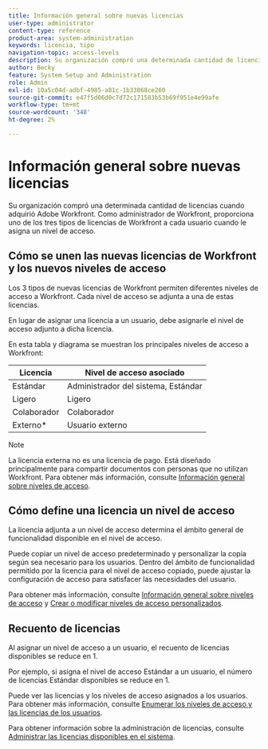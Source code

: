```yaml
---
title: Información general sobre nuevas licencias
user-type: administrator
content-type: reference
product-area: system-administration
keywords: licencia, tipo
navigation-topic: access-levels
description: Su organización compró una determinada cantidad de licencias cuando adquirió Adobe Workfront. Como administrador de Workfront, proporciona uno de los tres tipos de nuevas licencias de Workfront a cada usuario cuando le asigna un nivel de acceso.
author: Becky
feature: System Setup and Administration
role: Admin
exl-id: 10a5c04d-adbf-4985-a81c-1b33868ce260
source-git-commit: e47f5d06d0c7d72c171583b53b69f951e4e99afe
workflow-type: tm+mt
source-wordcount: '348'
ht-degree: 2%

---
```


# Información general sobre nuevas licencias

<!-- Audited: 12/2023 -->

Su organización compró una determinada cantidad de licencias cuando adquirió Adobe Workfront. Como administrador de Workfront, proporciona uno de los tres tipos de licencias de Workfront a cada usuario cuando le asigna un nivel de acceso.

## Cómo se unen las nuevas licencias de Workfront y los nuevos niveles de acceso

Los 3 tipos de nuevas licencias de Workfront permiten diferentes niveles de acceso a Workfront. Cada nivel de acceso se adjunta a una de estas licencias.

En lugar de asignar una licencia a un usuario, debe asignarle el nivel de acceso adjunto a dicha licencia.

En esta tabla y diagrama se muestran los principales niveles de acceso a Workfront:

| Licencia | Nivel de acceso asociado |
|--- |--- |
| Estándar | Administrador del sistema, Estándar |
| Ligero | Ligero |
| Colaborador | Colaborador |
| Externo* | Usuario externo |

>[!NOTE]
>
>La licencia externa no es una licencia de pago. Está diseñado principalmente para compartir documentos con personas que no utilizan Workfront. Para obtener más información, consulte [Información general sobre niveles de acceso](/help/quicksilver/administration-and-setup/add-users/how-access-levels-work/access-level-overview.md).

## Cómo define una licencia un nivel de acceso

La licencia adjunta a un nivel de acceso determina el ámbito general de funcionalidad disponible en el nivel de acceso.

Puede copiar un nivel de acceso predeterminado y personalizar la copia según sea necesario para los usuarios. Dentro del ámbito de funcionalidad permitido por la licencia para el nivel de acceso copiado, puede ajustar la configuración de acceso para satisfacer las necesidades del usuario.

Para obtener más información, consulte [Información general sobre niveles de acceso](/help/quicksilver/administration-and-setup/add-users/how-access-levels-work/access-level-overview.md) y [Crear o modificar niveles de acceso personalizados](/help/quicksilver/administration-and-setup/add-users/configure-and-grant-access/create-modify-access-levels.md).

## Recuento de licencias

Al asignar un nivel de acceso a un usuario, el recuento de licencias disponibles se reduce en 1.

Por ejemplo, si asigna el nivel de acceso Estándar a un usuario, el número de licencias Estándar disponibles se reduce en 1.

Puede ver las licencias y los niveles de acceso asignados a los usuarios. Para obtener más información, consulte [Enumerar los niveles de acceso y las licencias de los usuarios](../../../administration-and-setup/add-users/access-levels-and-object-permissions/list-access-levels-and-licenses-for-your-users.md).

Para obtener información sobre la administración de licencias, consulte [Administrar las licencias disponibles en el sistema](../../../administration-and-setup/get-started-wf-administration/manage-available-licenses-in-your-system.md).
